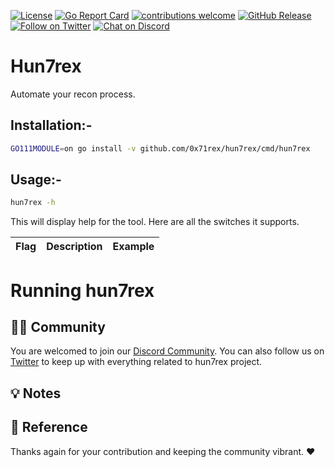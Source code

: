 [![License](https://img.shields.io/badge/license-MIT-_red.svg)](https://opensource.org/licenses/MIT)
[![Go Report Card](https://goreportcard.com/badge/github.com/0x71rex/hun7rex)](https://goreportcard.com/report/github.com/0x71rex/hun7rex)
[![contributions welcome](https://img.shields.io/badge/contributions-welcome-brightgreen.svg?style=flat)](https://github.com/0x71rex/hun7rex/issues)
[![GitHub Release](https://img.shields.io/github/release/0x71rex/hun7rex)](https://github.com/0x71rex/hun7rex/releases)
[![Follow on Twitter](https://img.shields.io/twitter/follow/0x71rex.svg?logo=twitter)](https://twitter.com/0x71rex)
[![Chat on Discord](https://img.shields.io/discord/822482475880022038.svg?logo=discord)](https://discord.gg/cTKMyNuDNH)

# Hun7rex

Automate your recon process.

## Installation:- 

```bash
GO111MODULE=on go install -v github.com/0x71rex/hun7rex/cmd/hun7rex
```

## Usage:- 

```bash
hun7rex -h
```

This will display help for the tool. Here are all the switches it supports.

| Flag                     | Description                              | Example                                                  |
| ------------------------ | ---------------------------------------- | -------------------------------------------------------- |


# Running hun7rex


👨‍💻 Community
-----

You are welcomed to join our [Discord Community](https://discord.gg/cTKMyNuDNH). You can also follow us on [Twitter](https://twitter.com/0x71rex) to keep up with everything related to hun7rex project.

💡 Notes
-----

📌 Reference
-----


Thanks again for your contribution and keeping the community vibrant. :heart:
